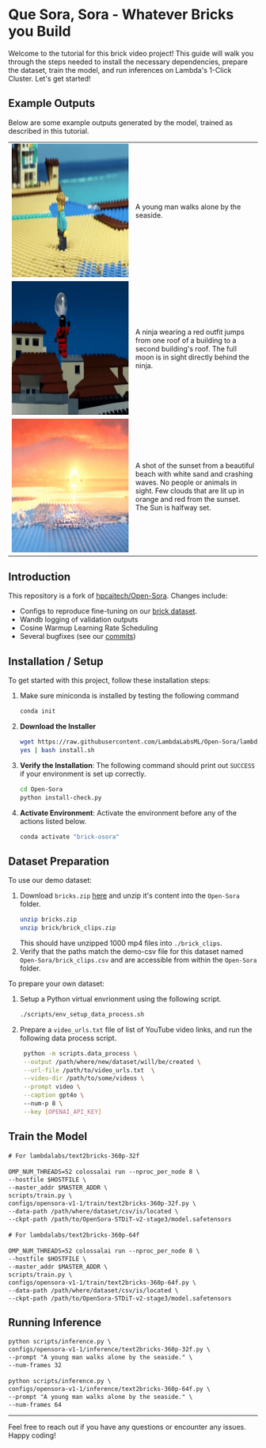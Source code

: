# Que Sora, Sora - Whatever Bricks you Build

Welcome to the tutorial for this brick video project!
This guide will walk you through the steps needed to install the necessary dependencies, prepare the dataset, train the model, and run inferences on Lambda's 1-Click Cluster. Let's get started!

## Example Outputs
Below are some example outputs generated by the model, trained as described in this tutorial.
<div align="center">
  <table>
    <tr>
      <td><img src="./assets/demo/text2bricks_32f_sample_15.gif" width="480" height="270" alt="A young man walks alone by the seaside."/></td>
      <td width="240">A young man walks alone by the seaside.</td>
    </tr>
    <tr>
      <td><img src="./assets/demo/text2bricks_32f_sample_8.gif" width="480" height="270" alt="A ninja wearing a red outfit jumps from one roof of a building to a second building's roof. The full moon is in sight directly behind the ninja."/></td>
      <td width="240">A ninja wearing a red outfit jumps from one roof of a building to a second building's roof. The full moon is in sight directly behind the ninja.</td>
    </tr>
    <tr>
      <td><img src="./assets/demo/text2bricks_32f_sample_5.gif" width="480" height="270" alt="A shot of the sunset from a beautiful beach with white sand and crashing waves. No people or animals in sight. Few clouds that are lit up in orange and red from the sunset. The Sun is halfway set."/></td>
      <td width="240">A shot of the sunset from a beautiful beach with white sand and crashing waves. No people or animals in sight. Few clouds that are lit up in orange and red from the sunset. The Sun is halfway set.</td>
    </tr>
  </table>
</div>


## Introduction
This repository is a fork of [hpcaitech/Open-Sora](https://github.com/hpcaitech/Open-Sora).
Changes include:
- Configs to reproduce fine-tuning on our [brick dataset](https://lambdaml.s3.us-west-1.amazonaws.com/brick.zip).
- Wandb logging of validation outputs
- Cosine Warmup Learning Rate Scheduling
- Several bugfixes (see our [commits](../../commits/lambda_bricks/))


## Installation / Setup
To get started with this project, follow these installation steps:
1. Make sure miniconda is installed by testing the following command
    ```bash
    conda init
    ```
2. **Download the Installer**
   ```bash
   wget https://raw.githubusercontent.com/LambdaLabsML/Open-Sora/lambda_bricks/install.sh
   yes | bash install.sh
   ```
3. **Verify the Installation**:
    The following command should print out `SUCCESS` if your environment is set up correctly.
    ```bash
    cd Open-Sora
    python install-check.py
    ```
4. **Activate Environment**:
    Activate the environment before any of the actions listed below.
    ```bash
    conda activate "brick-osora"
    ```



## Dataset Preparation
To use our demo dataset:
1. Download `bricks.zip` [here](https://lambdaml.s3.us-west-1.amazonaws.com/brick.zip) and unzip it's content into the `Open-Sora` folder.
    ```bash
    unzip bricks.zip
    unzip brick/brick_clips.zip
    ```
    This should have unzipped 1000 mp4 files into `./brick_clips`.
2. Verify that the paths match the demo-csv file for this dataset named `Open-Sora/brick_clips.csv` and are accessible from within the `Open-Sora` folder.

To prepare your own dataset:
1. Setup a Python virtual envrionment using the following script.
    ```bash
    ./scripts/env_setup_data_process.sh
    ```
2. Prepare a `video_urls.txt` file of list of YouTube video links, and run the following data process script.
   ```bash
    python -m scripts.data_process \
    --output /path/where/new/dataset/will/be/created \
    --url-file /path/to/video_urls.txt  \
    --video-dir /path/to/some/videos \
    --prompt video \
    --caption gpt4o \ 
    --num-p 8 \
    --key [OPENAI_API_KEY]
   ```


## Train the Model



```
# For lambdalabs/text2bricks-360p-32f

OMP_NUM_THREADS=52 colossalai run --nproc_per_node 8 \
--hostfile $HOSTFILE \
--master_addr $MASTER_ADDR \
scripts/train.py \
configs/opensora-v1-1/train/text2bricks-360p-32f.py \
--data-path /path/where/dataset/csv/is/located \
--ckpt-path /path/to/OpenSora-STDiT-v2-stage3/model.safetensors

# For lambdalabs/text2bricks-360p-64f

OMP_NUM_THREADS=52 colossalai run --nproc_per_node 8 \
--hostfile $HOSTFILE \
--master_addr $MASTER_ADDR \
scripts/train.py \
configs/opensora-v1-1/train/text2bricks-360p-64f.py \
--data-path /path/where/dataset/csv/is/located \
--ckpt-path /path/to/OpenSora-STDiT-v2-stage3/model.safetensors
```


## Running Inference

```
python scripts/inference.py \
configs/opensora-v1-1/inference/text2bricks-360p-32f.py \
--prompt "A young man walks alone by the seaside." \
--num-frames 32

python scripts/inference.py \
configs/opensora-v1-1/inference/text2bricks-360p-64f.py \
--prompt "A young man walks alone by the seaside." \
--num-frames 64
```

---

Feel free to reach out if you have any questions or encounter any issues. Happy coding!
